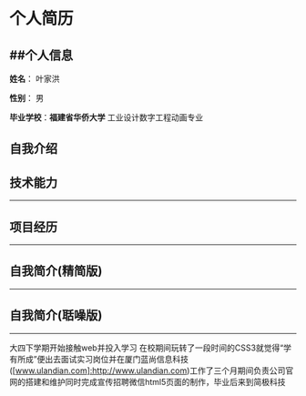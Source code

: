  个人简历
 ===============
 ##个人信息
 ---------------
 **姓名**： 叶家洪
 
 **性别**： 男
 
 **毕业学校**：**福建省华侨大学** 工业设计数字工程动画专业
 ## 自我介绍

 ## 技术能力
 ---------------
 ## 项目经历
 ---------------
 ## 自我简介(精简版)
 ---------------
 ## 自我简介(聒噪版)
 ---------------
 大四下学期开始接触web并投入学习 在校期间玩转了一段时间的CSS3就觉得“学有所成”便出去面试实习岗位并在厦门蓝尚信息科技([www.ulandian.com]:http://www.ulandian.com)工作了三个月期间负责公司官网的搭建和维护同时完成宣传招聘微信html5页面的制作，毕业后来到简极科技
 
